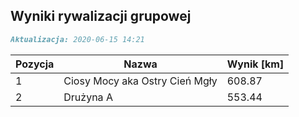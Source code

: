 ## Wyniki rywalizacji grupowej

```markdown
Aktualizacja: 2020-06-15 14:21
```

Pozycja | Nazwa | Wynik [km] |
------------ | -------------  | -------------
 1 |Ciosy Mocy aka Ostry Cień Mgły | 608.87 
 2 |Drużyna A | 553.44